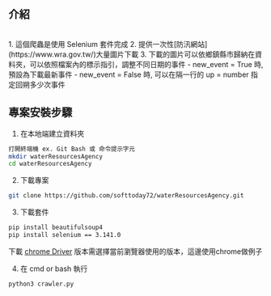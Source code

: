 
## 介紹
<br>
1. 這個爬蟲是使用 Selenium 套件完成
2. 提供一次性[防汛網站](https://www.wra.gov.tw/)大量圖片下載 
3. 下載的圖片可以依鄉鎮縣市歸納在資料夾，可以依照檔案內的標示指引，調整不同日期的事件
   - new_event = True 時, 預設為下載最新事件
   - new_event = False 時, 可以在隔一行的 up = number 指定回朔多少次事件

## __專案安裝步驟__

1. 在本地端建立資料夾
```bash
打開終端機 ex. Git Bash 或 命令提示字元
mkdir waterResourcesAgency
cd waterResourcesAgency
```

2. 下載專案
```bash
git clone https://github.com/softtoday72/waterResourcesAgency.git
```

3. 下載套件
```bash
pip install beautifulsoup4 
pip install selenium == 3.141.0
```
下載 [chrome Driver](https://chromedriver.chromium.org/downloads)
版本需選擇當前瀏覽器使用的版本，這邊使用chrome做例子

4. 在 cmd or bash 執行
```
python3 crawler.py
```